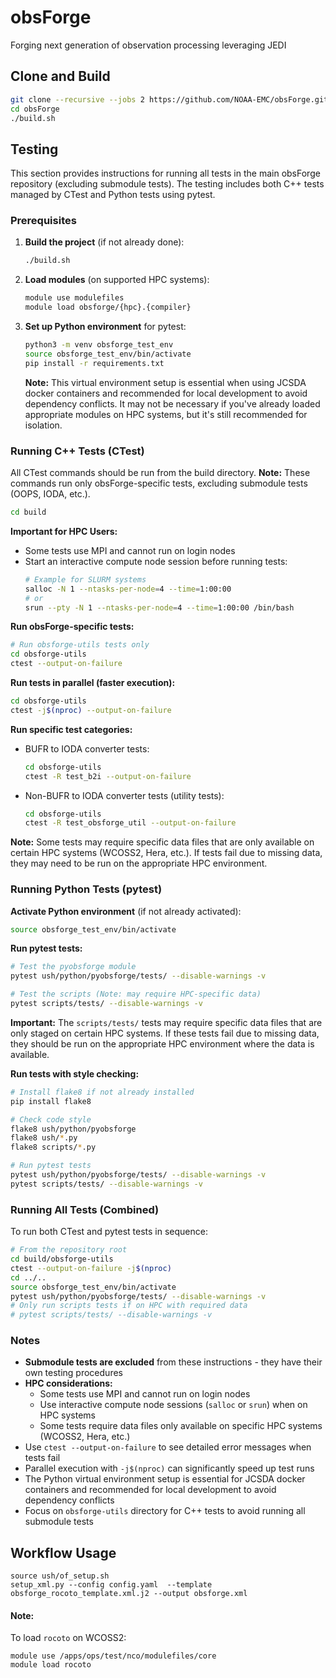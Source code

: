 # obsForge
Forging next generation of observation processing leveraging JEDI

## Clone and Build
```bash
git clone --recursive --jobs 2 https://github.com/NOAA-EMC/obsForge.git
cd obsForge
./build.sh
```

## Testing

This section provides instructions for running all tests in the main obsForge repository (excluding submodule tests). The testing includes both C++ tests managed by CTest and Python tests using pytest.

### Prerequisites

1. **Build the project** (if not already done):
   ```bash
   ./build.sh
   ```

2. **Load modules** (on supported HPC systems):
   ```bash
   module use modulefiles
   module load obsforge/{hpc}.{compiler}
   ```

3. **Set up Python environment** for pytest:
   ```bash
   python3 -m venv obsforge_test_env
   source obsforge_test_env/bin/activate
   pip install -r requirements.txt
   ```
   **Note:** This virtual environment setup is essential when using JCSDA docker containers and recommended for local development to avoid dependency conflicts. It may not be necessary if you've already loaded appropriate modules on HPC systems, but it's still recommended for isolation.

### Running C++ Tests (CTest)

All CTest commands should be run from the build directory. **Note:** These commands run only obsForge-specific tests, excluding submodule tests (OOPS, IODA, etc.).

```bash
cd build
```

**Important for HPC Users:** 
- Some tests use MPI and cannot run on login nodes
- Start an interactive compute node session before running tests:
  ```bash
  # Example for SLURM systems
  salloc -N 1 --ntasks-per-node=4 --time=1:00:00
  # or
  srun --pty -N 1 --ntasks-per-node=4 --time=1:00:00 /bin/bash
  ```

**Run obsForge-specific tests:**
```bash
# Run obsforge-utils tests only
cd obsforge-utils
ctest --output-on-failure
```

**Run tests in parallel (faster execution):**
```bash
cd obsforge-utils
ctest -j$(nproc) --output-on-failure
```

**Run specific test categories:**

- BUFR to IODA converter tests:
  ```bash
  cd obsforge-utils
  ctest -R test_b2i --output-on-failure
  ```

- Non-BUFR to IODA converter tests (utility tests):
  ```bash
  cd obsforge-utils
  ctest -R test_obsforge_util --output-on-failure
  ```

**Note:** Some tests may require specific data files that are only available on certain HPC systems (WCOSS2, Hera, etc.). If tests fail due to missing data, they may need to be run on the appropriate HPC environment.

### Running Python Tests (pytest)

**Activate Python environment** (if not already activated):
```bash
source obsforge_test_env/bin/activate
```

**Run pytest tests:**
```bash
# Test the pyobsforge module
pytest ush/python/pyobsforge/tests/ --disable-warnings -v

# Test the scripts (Note: may require HPC-specific data)
pytest scripts/tests/ --disable-warnings -v
```

**Important:** The `scripts/tests/` tests may require specific data files that are only staged on certain HPC systems. If these tests fail due to missing data, they should be run on the appropriate HPC environment where the data is available.

**Run tests with style checking:**
```bash
# Install flake8 if not already installed
pip install flake8

# Check code style
flake8 ush/python/pyobsforge
flake8 ush/*.py
flake8 scripts/*.py

# Run pytest tests
pytest ush/python/pyobsforge/tests/ --disable-warnings -v
pytest scripts/tests/ --disable-warnings -v
```

### Running All Tests (Combined)

To run both CTest and pytest tests in sequence:

```bash
# From the repository root
cd build/obsforge-utils
ctest --output-on-failure -j$(nproc)
cd ../..
source obsforge_test_env/bin/activate
pytest ush/python/pyobsforge/tests/ --disable-warnings -v
# Only run scripts tests if on HPC with required data
# pytest scripts/tests/ --disable-warnings -v
```

### Notes

- **Submodule tests are excluded** from these instructions - they have their own testing procedures
- **HPC considerations:** 
  - Some tests use MPI and cannot run on login nodes
  - Use interactive compute node sessions (`salloc` or `srun`) when on HPC systems
  - Some tests require data files only available on specific HPC systems (WCOSS2, Hera, etc.)
- Use `ctest --output-on-failure` to see detailed error messages when tests fail
- Parallel execution with `-j$(nproc)` can significantly speed up test runs
- The Python virtual environment setup is essential for JCSDA docker containers and recommended for local development to avoid dependency conflicts
- Focus on `obsforge-utils` directory for C++ tests to avoid running all submodule tests

## Workflow Usage
```console
source ush/of_setup.sh
setup_xml.py --config config.yaml  --template obsforge_rocoto_template.xml.j2 --output obsforge.xml
```

#### Note:
To load `rocoto` on WCOSS2:
```
module use /apps/ops/test/nco/modulefiles/core
module load rocoto
```
